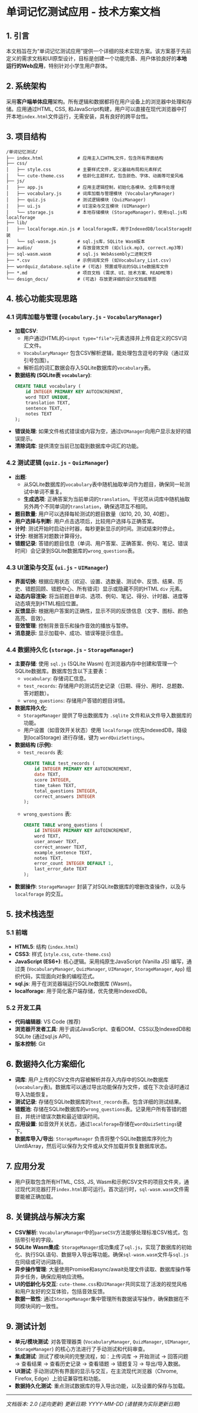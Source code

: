 # 单词记忆测试应用 - 技术方案文档

## 1. 引言

本文档旨在为“单词记忆测试应用”提供一个详细的技术实现方案。该方案基于先前定义的需求文档和UI原型设计，目标是创建一个功能完善、用户体验良好的**本地运行的Web应用**，特别针对小学生用户群体。

## 2. 系统架构

采用**客户端单体应用**架构。所有逻辑和数据都将在用户设备上的浏览器中处理和存储。应用通过HTML, CSS, 和JavaScript构建，用户可以直接在现代浏览器中打开本地`index.html`文件运行，无需安装，具有良好的跨平台性。

## 3. 项目结构

```
/单词记忆测试/
├── index.html             # 应用主入口HTML文件，包含所有界面结构
├── css/
│   ├── style.css          # 主要样式文件，定义基础布局和元素样式
│   └── cute-theme.css     # 低龄化主题样式，包含颜色、字体、动画等可爱风格
├── js/
│   ├── app.js             # 应用主逻辑控制，初始化各模块、全局事件处理
│   ├── vocabulary.js      # 词库加载与管理模块 (VocabularyManager)
│   ├── quiz.js            # 测试逻辑模块 (QuizManager)
│   ├── ui.js              # UI渲染与交互模块 (UIManager)
│   └── storage.js         # 本地存储模块 (StorageManager)，使用sql.js和localforage
├── lib/
│   ├── localforage.min.js # localforage库，用于IndexedDB/localStorage封装
│   └── sql-wasm.js        # sql.js库，SQLite Wasm版本
├── audio/                 # 存放音效文件 (如click.mp3, correct.mp3等)
├── sql-wasm.wasm          # sql.js WebAssembly二进制文件
├── *.csv                  # 示例词库文件 (如Vocabulary_List.csv)
├── wordquiz_database.sqlite # (可选) 预置或导出的SQLite数据库文件
├── *.md                   # 项目文档 (需求、UI、技术方案、README等)
└── design_docs/           # (可选) 存放更详细的设计文档或草图
```

## 4. 核心功能实现思路

### 4.1 词库加载与管理 (`vocabulary.js` - `VocabularyManager`)

- **加载CSV**: 
    - 用户通过HTML的`<input type="file">`元素选择并上传自定义的CSV词汇文件。
    - `VocabularyManager` 包含CSV解析逻辑，能处理包含逗号的字段（通过双引号包围）。
    - 解析后的词汇数据会存入SQLite数据库的`vocabulary`表。
- **数据结构 (SQLite表 `vocabulary`)**:
  ```sql
  CREATE TABLE vocabulary (
      id INTEGER PRIMARY KEY AUTOINCREMENT,
      word TEXT UNIQUE,
      translation TEXT,
      sentence TEXT,
      notes TEXT
  );
  ```
- **错误处理**: 如果文件格式错误或内容为空，通过`UIManager`向用户显示友好的错误提示。
- **清除词库**: 提供清空当前已加载到数据库中词汇的功能。

### 4.2 测试逻辑 (`quiz.js` - `QuizManager`)

- **出题**: 
    - 从SQLite数据库的`vocabulary`表中随机抽取单词作为题目，确保同一轮测试中单词不重复。
    - **生成选项**: 正确答案为当前单词的`translation`。干扰项从词库中随机抽取另外两个不同单词的`translation`，确保选项互不相同。
- **题目数量**: 用户可以选择每轮测试的题目数量（如10, 20, 30, 40题）。
- **用户选择与判断**: 用户点击选项后，比较用户选择与正确答案。
- **计时**: 测试开始时启动计时器，每秒更新显示的时间。测试结束时停止。
- **计分**: 根据答对题数计算得分。
- **错题记录**: 答错的题目信息（单词、用户答案、正确答案、例句、笔记、错误时间）会记录到SQLite数据库的`wrong_questions`表。

### 4.3 UI渲染与交互 (`ui.js` - `UIManager`)

- **界面切换**: 根据应用状态（欢迎、设置、选数量、测试中、反馈、结果、历史、错题回顾、错题中心、所有错词）显示或隐藏不同的HTML `div` 元素。
- **动态内容渲染**: 将当前题目单词、选项、例句、笔记、得分、计时器、进度等动态填充到HTML相应位置。
- **反馈显示**: 根据用户答案的正确性，显示不同的反馈信息（文字、图标、颜色高亮、音效）。
- **音效管理**: 控制背景音乐和操作音效的播放与暂停。
- **消息提示**: 显示加载中、成功、错误等提示信息。

### 4.4 数据持久化 (`storage.js` - `StorageManager`)

- **主要存储**: 使用 `sql.js` (SQLite Wasm) 在浏览器内存中创建和管理一个SQLite数据库。数据库包含以下主要表：
    - `vocabulary`: 存储词汇信息。
    - `test_records`: 存储用户的测试历史记录（日期、得分、用时、总题数、答对题数）。
    - `wrong_questions`: 存储用户答错的题目详情。
- **数据库持久化**: 
    - `StorageManager` 提供了导出数据库为 `.sqlite` 文件和从文件导入数据库的功能。
    - 用户设置（如音效开关状态）使用 `localforage` (优先IndexedDB，降级到localStorage) 进行存储，键为 `wordQuizSettings`。
- **数据结构 (示例)**:
    - `test_records` 表:
      ```sql
      CREATE TABLE test_records (
          id INTEGER PRIMARY KEY AUTOINCREMENT,
          date TEXT,
          score INTEGER,
          time_taken TEXT,
          total_questions INTEGER,
          correct_answers INTEGER
      );
      ```
    - `wrong_questions` 表:
      ```sql
      CREATE TABLE wrong_questions (
          id INTEGER PRIMARY KEY AUTOINCREMENT,
          word TEXT,
          user_answer TEXT,
          correct_answer TEXT,
          example_sentence TEXT,
          notes TEXT,
          error_count INTEGER DEFAULT 1,
          last_error_date TEXT
      );
      ```
- **数据操作**: `StorageManager` 封装了对SQLite数据库的增删改查操作，以及与 `localforage` 的交互。

## 5. 技术栈选型

### 5.1 前端

- **HTML5**: 结构 (`index.html`)
- **CSS3**: 样式 (`style.css`, `cute-theme.css`)
- **JavaScript (ES6+)**: 核心逻辑。采用纯原生JavaScript (Vanilla JS) 编写，通过类 (`VocabularyManager`, `QuizManager`, `UIManager`, `StorageManager`, `App`) 组织代码，实现面向对象的编程范式。
- **sql.js**: 用于在浏览器端运行SQLite数据库 (Wasm)。
- **localforage**: 用于简化客户端存储，优先使用IndexedDB。

### 5.2 开发工具

- **代码编辑器**: VS Code (推荐)
- **浏览器开发者工具**: 用于调试JavaScript、查看DOM、CSS以及IndexedDB和SQLite (通过sql.js API)。
- **版本控制**: Git

## 6. 数据持久化方案细化

- **词库**: 用户上传的CSV文件内容被解析并存入内存中的SQLite数据库 (`vocabulary`表)。数据库可以通过导出功能保存为文件，或在下次会话时通过导入功能恢复。
- **测试记录**: 存储在SQLite数据库的`test_records`表。包含详细的测试结果。
- **错题池**: 存储在SQLite数据库的`wrong_questions`表。记录用户所有答错的题目，并统计错误次数和最近错误时间。
- **应用设置**: 如音效开关状态，通过`localforage`存储在`wordQuizSettings`键下。
- **数据库导入/导出**: `StorageManager` 负责将整个SQLite数据库序列化为Uint8Array，然后可以保存为文件或从文件加载并恢复数据库状态。

## 7. 应用分发

- 用户获取包含所有HTML, CSS, JS, Wasm和示例CSV文件的项目文件夹，通过现代浏览器打开`index.html`即可运行。首次运行时，`sql-wasm.wasm`文件需要能被正确加载。

## 8. 关键挑战与解决方案

- **CSV解析**: `VocabularyManager`中的`parseCSV`方法能够处理标准CSV格式，包括带引号的字段。
- **SQLite Wasm集成**: `StorageManager`成功集成了`sql.js`，实现了数据库的初始化、执行SQL语句、数据导入导出等功能。确保`sql-wasm.wasm`文件与`sql.js`在同级或可访问路径。
- **异步操作管理**: 大量使用Promise和async/await处理文件读取、数据库操作等异步任务，确保应用响应流畅。
- **UI的低龄化与交互**: `cute-theme.css`和`UIManager`共同实现了活泼的视觉风格和用户友好的交互体验，包括音效反馈。
- **数据一致性**: 通过`StorageManager`集中管理所有数据读写操作，确保数据在不同模块间的一致性。

## 9. 测试计划

- **单元/模块测试**: 对各管理器类 (`VocabularyManager`, `QuizManager`, `UIManager`, `StorageManager`) 的核心方法进行了手动测试和代码审查。
- **集成测试**: 测试了模块间的完整流程，如：上传词库 -> 开始测试 -> 回答问题 -> 查看结果 -> 查看历史记录 -> 查看错题 -> 错题复习 -> 导出/导入数据。
- **UI测试**: 手动测试所有界面的显示与交互，在主流现代浏览器（Chrome, Firefox, Edge）上验证兼容性和功能。
- **数据持久化测试**: 重点测试数据库的导入导出功能，以及设置的保存与加载。

---
*文档版本: 2.0 (逆向更新)*
*更新日期: YYYY-MM-DD (请替换为实际更新日期)*